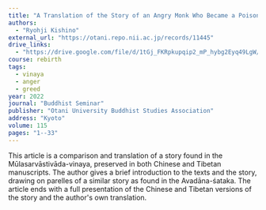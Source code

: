 ```yaml
---
title: "A Translation of the Story of an Angry Monk Who Became a Poisonous Snake in the Muktaka of the Mūlasarvāstivāda-vinaya ─ Part Two: Partial Parallels to the Avadāna-śataka"
authors:
  - "Ryohji Kishino"
external_url: "https://otani.repo.nii.ac.jp/records/11445"
drive_links:
  - "https://drive.google.com/file/d/1tGj_FKRpkupqip2_mP_hybg2Eyq49LgW/view?usp=sharing"
course: rebirth
tags:
  - vinaya
  - anger
  - greed
year: 2022
journal: "Buddhist Seminar"
publisher: "Otani University Buddhist Studies Association"
address: "Kyoto"
volume: 115
pages: "1--33"
---
```


This article is a comparison and translation of a story found in the Mūlasarvāstivāda-vinaya, preserved in both Chinese and Tibetan manuscripts. The author gives a brief introduction to the texts and the story, drawing on parelles of a similar story as found in the Avadāna-śataka. The article ends with a full presentation of the Chinese and Tibetan versions of the story and the author's own translation.
